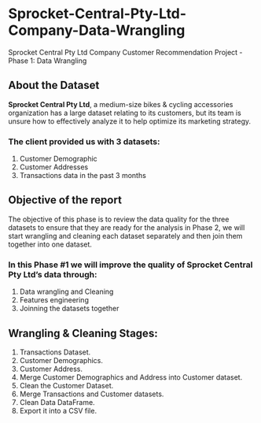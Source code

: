 # Sprocket-Central-Pty-Ltd-Company-Data-Wrangling
Sprocket Central Pty Ltd Company Customer Recommendation Project - Phase 1: Data Wrangling

## About the Dataset
**Sprocket Central Pty Ltd**, a medium-size bikes & cycling accessories organization has a large dataset relating to its customers, but its team is unsure how to effectively analyze it to help optimize its marketing strategy.

### The client provided us with 3 datasets:
1. Customer Demographic
2. Customer Addresses
3. Transactions data in the past 3 months

## Objective of the report
The objective of this phase is to review the data quality for the three datasets to ensure that they are ready for the analysis in Phase 2, we will start wrangling and cleaning each dataset separately and then join them together into one dataset.

### In this Phase #1 we will improve the quality of Sprocket Central Pty Ltd’s data through:
1. Data wrangling and Cleaning
2. Features engineering
3. Joinning the datasets together

## Wrangling & Cleaning Stages:
1. Transactions Dataset.
2. Customer Demographics.
3. Customer Address.
4. Merge Customer Demographics and Address into Customer dataset.
5. Clean the Customer Dataset.
6. Merge Transactions and Customer datasets.
7. Clean Data DataFrame.
8. Export it into a CSV file.
